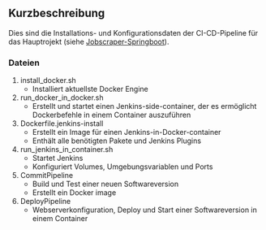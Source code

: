 ## Kurzbeschreibung
Dies sind die Installations- und Konfigurationsdaten der CI-CD-Pipeline für das Hauptrojekt (siehe <a href="https://github.com/lb-bewerbung/jobscraper-springboot">Jobscraper-Springboot</a>). 

### Dateien
1. install_docker.sh 
   - Installiert aktuellste Docker Engine 
2. run_docker_in_docker.sh
   - Erstellt und startet einen Jenkins-side-container, der es ermöglicht Dockerbefehle in einem Container auszuführen
3. Dockerfile.jenkins-install
   - Erstellt ein Image für einen Jenkins-in-Docker-container 
   - Enthält alle benötigten Pakete und Jenkins Plugins
4. run_jenkins_in_container.sh
   - Startet Jenkins
   - Konfiguriert Volumes, Umgebungsvariablen und Ports
5. CommitPipeline
   - Build und Test einer neuen Softwareversion
   - Erstellt ein Docker image
6. DeployPipeline
   - Webserverkonfiguration, Deploy und Start einer Softwareversion in einem Container

